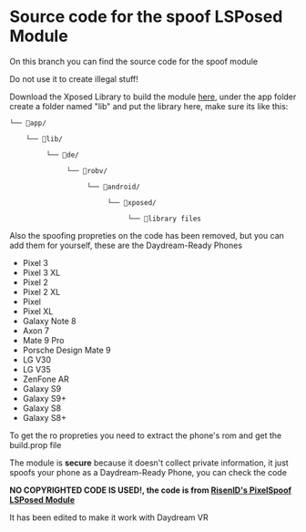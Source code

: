 # Source code for the spoof LSPosed Module
On this branch you can find the source code for the spoof module

Do not use it to create illegal stuff!

Download the Xposed Library to build the module [here](https://github.com/rovo89/XposedBridge/tree/gh-pages/de/robv/android/xposed/api/82), under the app folder create a folder named "lib" and put the library here, make sure its like this:


    └── 📂app/ 

        └── 📂lib/
    
             └── 📂de/
        
                  └── 📂robv/
            
                       └── 📂android/
                
                            └── 📂xposed/
                    
                                 └── 📄library files
                        

Also the spoofing propreties on the code has been removed, but you can add them for yourself, these are the Daydream-Ready Phones
- Pixel 3
- Pixel 3 XL
- Pixel 2
- Pixel 2 XL
- Pixel 
- Pixel XL
- Galaxy Note 8
- Axon 7
- Mate 9 Pro
- Porsche Design Mate 9
- LG V30
- LG V35
- ZenFone AR
- Galaxy S9
- Galaxy S9+
- Galaxy S8
- Galaxy S8+

To get the ro propreties you need to extract the phone's rom and get the build.prop file

The module is **secure** because it doesn't collect private information, it just spoofs your phone as a Daydream-Ready Phone, you can check the code

**NO COPYRIGHTED CODE IS USED!, the code is from [RisenID's PixelSpoof LSPosed Module](https://github.com/RisenID/PixelSpoof/tree/caiman)**

It has been edited to make it work with Daydream VR
